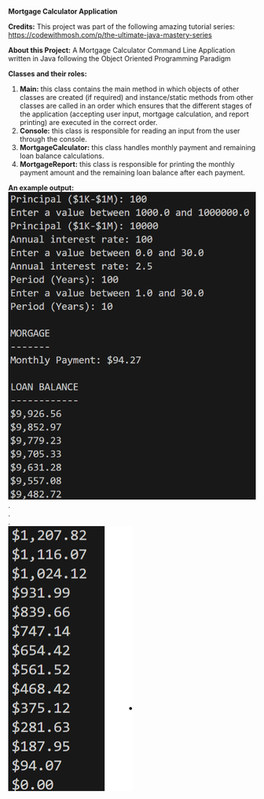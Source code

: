 **Mortgage Calculator Application**

**Credits:** This project was part of the following amazing tutorial series: https://codewithmosh.com/p/the-ultimate-java-mastery-series

**About this Project:**
A Mortgage Calculator Command Line Application written in Java following the Object Oriented Programming Paradigm

**Classes and their roles:**
1. **Main:** this class contains the main method in which objects of other classes are created (if required) and instance/static methods from other classes are called in an order which ensures that the different stages of the application (accepting user input, mortgage calculation, and report printing) are executed in the correct order.
2. **Console:** this class is responsible for reading an input from the user through the console.
3. **MortgageCalculator:** this class handles monthly payment and remaining loan balance calculations.
4. **MortgageReport:** this class is responsible for printing the monthly payment amount and the remaining loan balance after each payment.

**An example output:** <br>
![output image 1](./images/image-1.png)<br>
.<br>
.<br>
.<br>
![output image 2](./images/image-2.png) <br>

